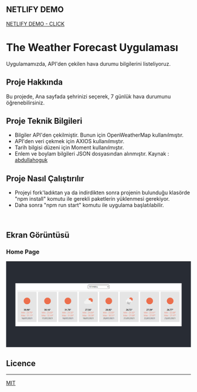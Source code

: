## NETLIFY DEMO
[NETLIFY DEMO - CLICK ](https://weather-forecast-oguzcanuzunoner.netlify.app/)

# The Weather Forecast Uygulaması

Uygulamamızda, API'den çekilen hava durumu bilgilerini listeliyoruz. 

## Proje Hakkında

Bu projede, Ana sayfada şehrinizi seçerek, 7 günlük hava durumunu öğrenebilirsiniz.

## Proje Teknik Bilgileri

* Bilgiler API'den çekilmiştir. Bunun için OpenWeatherMap kullanılmıştır.
* API'den veri çekmek için AXIOS kullanılmıştır.
* Tarih bilgisi düzeni için Moment kullanılmıştır.
* Enlem ve boylam bilgileri JSON dosyasından alınmıştır. Kaynak : [abdullahoguk](https://gist.github.com/abdullahoguk/ee03c26a23dca6eda9c480b4967e77b6#file-il-json)

## Proje Nasıl Çalıştırılır

- Projeyi fork'ladıktan ya da indirdikten sonra projenin bulunduğu klasörde "npm install" komutu ile gerekli paketlerin yüklenmesi gerekiyor.
- Daha sonra "npm run start" komutu ile uygulama başlatılabilir.

<br>

## Ekran Görüntüsü

### Home Page

<p align="center">
  <img src="readme_image/home.PNG" alt="Home">
</p>


## Licence
---
[MIT](https://choosealicense.com/licenses/mit/)
